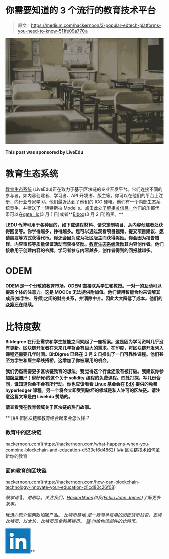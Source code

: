 # 你需要知道的 3 个流行的教育技术平台

> 原文：<https://medium.com/hackernoon/3-popular-edtech-platforms-you-need-to-know-511fe09a770a>

![](img/005515727f86180785a128480669c4c5.png)

**This post was sponsored by LiveEdu**

# 教育生态系统

[教育生态系统](http://tokensale.liveedu.tv/) (LiveEdu)正在致力于基于区块链的专业开发平台。它们连接不同的参与者，如内容创建者、学习者、API 开发者、版主等。你可以在他们的平台上注册，向行业专家学习。他们最近达到了他们的 ICO 硬帽。他们有一个内部生态系统竞争，并赠送了一辆特斯拉 Model s。[点击此处了解相关信息。](/edu-coins/education-token-exchange-listing-three-tesla-model-s-cars-to-win-fc785173019c)他们的乐都代币可以在[gate . io](http://gate.io/)(3 月 1 日)或者**[Bibox](https://www.bibox.com/login/register)(3 月 2 日)购买。**

**LEDU 令牌可用于各种目的，如下载课程材料、请求定制项目、从内容创建者处获得回复等。你学得越多，挣得越多。您可以通过观看项目视频、提交项目建议、邀请朋友等方式获得代币。你还会因为成为社区版主而获得奖励。你会因为报告错误、内容审核等质量保证活动而获得奖励。[教育生态系统](http://tokensale.liveedu.tv/)激励其内容创作者。他们接收用于创建内容的令牌。学习者参与内容越多，创作者得到的回报就越多。**

# ****ODEM****

**ODEM 是一个分散的教育市场。ODEM 直接联系学生和教授。一对一的互动可以提高个体的注意力。这是 MOOCs 无法提供附加值。他们使用智能合约来调解其成员(如学生、导师)之间的财务关系，并消除中介。因此大大降低了成本。他们的[众筹](https://odem.io/members/r/Hg7uYf)还在继续。**

# **比特度数**

**Bitdegree 在行业需求和学生技能之间架起了一座桥梁。这是因为学习资料几乎没有更新。区块链开发者在未来几年将会有巨大的需求。在印度，将区块链开发列入课程还需要几年时间。BitDigree 已经在 3 月 2 日推出了一门可靠性课程。他们甚至为学生和雇主牵线搭桥。这增加了你被雇用的机会。**

**我们仍然需要更多区块链教育的想法。我觉得这个行业还没有被打破。我建议你参加[隐型僵尸](http://cryptozombies.io) ( *很好玩*)的这个关于 solidity 编程的免费课程。四处打探，写几份合同，谁知道你会不会有所行动。你也应该看看 Linux 基金会在 [EdX](https://www.edx.org/course/blockchain-business-introduction-linuxfoundationx-lfs171x) 提供的免费 hyperledger 课程。另一个将会立即受到破坏的领域是私人许可的区块链。请注意这篇文章是由 LiveEdu 赞助的。**

****请查看我在教育领域关于区块链的热门故事。****

**[](https://hackernoon.com/what-happens-when-you-combine-blockchain-and-education-d533ef6d4862) [## 把区块链和教育结合起来会怎么样？

### 教育中的区块链

hackernoon.com](https://hackernoon.com/what-happens-when-you-combine-blockchain-and-education-d533ef6d4862) [](https://hackernoon.com/how-can-blockchain-technology-innovate-your-education-d1cd80c26f08) [## 区块链技术如何革新你的教育

### 面向教育的区块链

hackernoon.com](https://hackernoon.com/how-can-blockchain-technology-innovate-your-education-d1cd80c26f08) 

*鼓掌请* 👏，*谢谢*😊。*关注我们，*[*HackerNoon*](https://hackernoon.com)*和我(*[*Febin John James*](https://medium.com/u/75a616711f4e?source=post_page-----511fe09a770a--------------------------------)*)了解更多故事。*

我想向您介绍两款加密产品。 [*比特币基地*](https://www.coinbase.com/join/58d416ab6586f20e3eb10647) *是一款简单易用的加密货币钱包，支持比特币、以太坊、比特币现金和莱特币。* [*赚*](https://earn.com/febin/referral/?a=rzjbj73qc4dhiv6y) *付给你读邮件的比特币。*

[![](img/76f1f868b93479c75cc06e5b22279dfa.png)](https://www.linkedin.com/in/febinjohnjames/)**